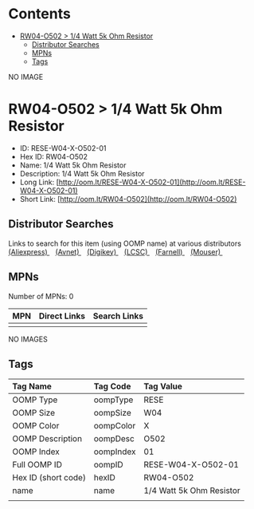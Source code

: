 



Contents
========

* [RW04-O502 > 1/4 Watt 5k Ohm Resistor](#rw04-o502--14-watt-5k-ohm-resistor)
	* [Distributor Searches](#distributor-searches)
	* [MPNs](#mpns)
	* [Tags](#tags)
  
NO IMAGE  
# RW04-O502 > 1/4 Watt 5k Ohm Resistor

- ID: RESE-W04-X-O502-01
- Hex ID: RW04-O502
- Name: 1/4 Watt 5k Ohm Resistor
- Description: 1/4 Watt 5k Ohm Resistor
- Long Link: [http://oom.lt/RESE-W04-X-O502-01](http://oom.lt/RESE-W04-X-O502-01)
- Short Link: [http://oom.lt/RW04-O502](http://oom.lt/RW04-O502)

## Distributor Searches
  
Links to search for this item (using OOMP name) at various distributors  
[(Aliexpress) ](https://www.aliexpress.com/wholesale?SearchText=11171/4+Watt+5k+Ohm+Resistor)&nbsp;&nbsp;&nbsp;[(Avnet) ](https://www.avnet.com/shop/us/search/1/4+Watt+5k+Ohm+Resistor)&nbsp;&nbsp;&nbsp;[(Digikey) ](https://www.digikey.co.uk/en/products/result?s=1/4+Watt+5k+Ohm+Resistor)&nbsp;&nbsp;&nbsp;[(LCSC) ](https://www.lcsc.com/search?q=1/4+Watt+5k+Ohm+Resistor)&nbsp;&nbsp;&nbsp;[(Farnell) ](https://uk.farnell.com/search?st=1/4+Watt+5k+Ohm+Resistor)&nbsp;&nbsp;&nbsp;[(Mouser) ](https://www.mouser.com/c/?q=1/4+Watt+5k+Ohm+Resistor)&nbsp;&nbsp;&nbsp;
## MPNs
  
Number of MPNs: 0  

|MPN|Direct Links|Search Links|
| :--- | :--- | :--- |
||||
  
NO IMAGES  
## Tags
  

|Tag Name|Tag Code|Tag Value|
| :--- | :--- | :--- |
|OOMP Type|oompType|RESE|
|OOMP Size|oompSize|W04|
|OOMP Color|oompColor|X|
|OOMP Description|oompDesc|O502|
|OOMP Index|oompIndex|01|
|Full OOMP ID|oompID|RESE-W04-X-O502-01|
|Hex ID (short code)|hexID|RW04-O502|
|name|name|1/4 Watt 5k Ohm Resistor|
||||
